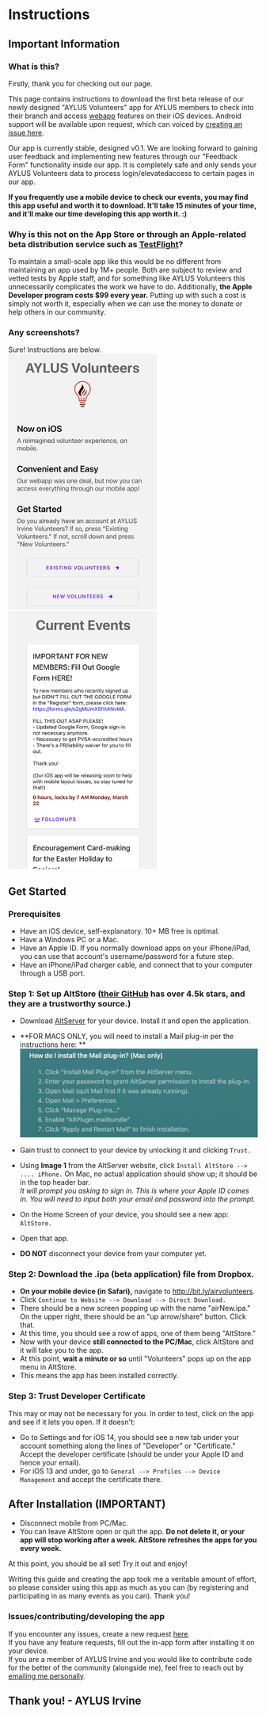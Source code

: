 # Instructions

## Important Information

### What is this?

Firstly, thank you for checking out our page. 

This page contains instructions to download the first beta release of our newly designed "AYLUS Volunteers" app for AYLUS members to check into their branch and access [webapp](https://aylus.herokuapp.com) features on their iOS devices. Android support will be available upon request, which can voiced by [creating an issue here](https://github.com/aylusirvine/betainstructions/issues). 

Our app is currently stable, designed v0.1. We are looking forward to gaining user feedback and implementing new features through our "Feedback Form" functionality inside our app. It is completely safe and only sends your AYLUS Volunteers data to process login/elevatedaccess to certain pages in our app. 

**If you frequently use a mobile device to check our events, you may find this app useful and worth it to download. It'll take 15 minutes of your time, and it'll make our time developing this app worth it. :)**

### Why is this not on the App Store or through an Apple-related beta distribution service such as [TestFlight](https://developer.apple.com/testflight/)?

To maintain a small-scale app like this would be no different from maintaining an app used by 1M+ people. Both are subject to review and vetted tests by Apple staff, and for something like AYLUS Volunteers this unnecessarily complicates the work we have to do. Additionally, **the Apple Developer program costs $99 every year.** Putting up with such a cost is simply not worth it, especially when we can use the money to donate or help others in our community.

### Any screenshots? 

Sure! Instructions are below.  
<img src="https://github.com/aylusirvine/betainstructions/blob/main/assets/images/Firsttt.png?raw=true" alt="first shot" width="300"/>
<img src="https://github.com/aylusirvine/betainstructions/blob/main/assets/images/Seconds.png?raw=true" alt="second shot" width="300"/>

## Get Started

### Prerequisites

- Have an iOS device, self-explanatory. 10+ MB free is optimal.
- Have a Windows PC or a Mac.
- Have an Apple ID. If you normally download apps on your iPhone/iPad, you can use that account's username/password for a future step.
- Have an iPhone/iPad charger cable, and connect that to your computer through a USB port.

### Step 1: Set up AltStore ([their GitHub](https://github.com/rileytestut/AltStore) has over 4.5k stars, and they are a trustworthy source.)

- Download [AltServer](https://altstore.io/) for your device. Install it and open the application.
- **FOR MACS ONLY, you will need to install a Mail plug-in per the instructions here: **  
![](https://github.com/aylusirvine/betainstructions/blob/main/assets/images/Screen%20Shot%202021-03-23%20at%204.11.19%20PM.png?raw=true)

- Gain trust to connect to your device by unlocking it and clicking ```Trust.```
- Using **Image 1** from the AltServer website, click ```Install AltStore --> .... iPhone.``` On Mac, no actual application should show up; it should be in the top header bar.  
*It will prompt you asking to sign in. This is where your Apple ID comes in. You will need to input both your email and password into the prompt.*
- On the Home Screen of your device, you should see a new app: ```AltStore.```
- Open that app.
- **DO NOT** disconnect your device from your computer yet.

### Step 2: Download the .ipa (beta application) file from Dropbox.
- **On your mobile device (in Safari),** navigate to http://bit.ly/airvolunteers.
- Click ```Continue to Website --> Download --> Direct Download.```
- There should be a new screen popping up with the name "airNew.ipa." On the upper right, there should be an "up arrow/share" button. Click that.
- At this time, you should see a row of apps, one of them being "AltStore."
- Now with your device **still connected to the PC/Mac**, click AltStore and it will take you to the app.
- At this point, **wait a minute or so** until "Volunteers" pops up on the app menu in AltStore.
- This means the app has been installed correctly. 

### Step 3: Trust Developer Certificate

This may or may not be necessary for you. In order to test, click on the app and see if it lets you open. If it doesn't:

- Go to Settings and for iOS 14, you should see a new tab under your account something along the lines of "Developer" or "Certificate." Accept the developer certificate (should be under your Apple ID and hence your email).
- For iOS 13 and under, go to ```General --> Profiles --> Device Management``` and accept the certificate there.

## After Installation (IMPORTANT)

- Disconnect mobile from PC/Mac.
- You can leave AltStore open or quit the app. **Do not delete it, or your app will stop working after a week. AltStore refreshes the apps for you every week.**

At this point, you should be all set! Try it out and enjoy!

Writing this guide and creating the app took me a veritable amount of effort, so please consider using this app as much as you can (by registering and participating in as many events as you can). Thank you!


### Issues/contributing/developing the app 

If you encounter any issues, create a new request [here](https://github.com/aylusirvine/betainstructions/issues).  
If you have any feature requests, fill out the in-app form after installing it on your device.  
If you are a member of AYLUS Irvine and you would like to contribute code for the better of the community (alongside me), feel free to reach out by [emailing me personally](mailto:brians3476@gmail.com).

## Thank you! - AYLUS Irvine
